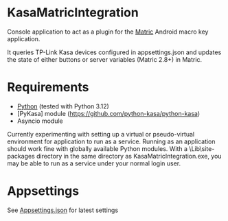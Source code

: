 # KasaMatricIntegration
Console application to act as a plugin for the [Matric](https://matricapp.com/) Android macro key application.

It queries TP-Link Kasa devices configured in appsettings.json and updates the state of either buttons or server variables (Matric 2.8+) in Matric.

# Requirements
- [Python](https://www.python.org/downloads/release/) (tested with Python 3.12)<br/>
- [PyKasa] module (https://github.com/python-kasa/python-kasa)<br/>
- Asyncio module

Currently experimenting with setting up a virtual or pseudo-virtual environment for application to run as a service. Running as an application should work fine with globally available Python modules. With a \Lib\site-packages directory in the same directory as KasaMatricIntegration.exe, you may be able to run as a service under your normal login user.

# Appsettings
See [Appsettings.json](KasaIntegration/Appsettings.json) for latest settings
